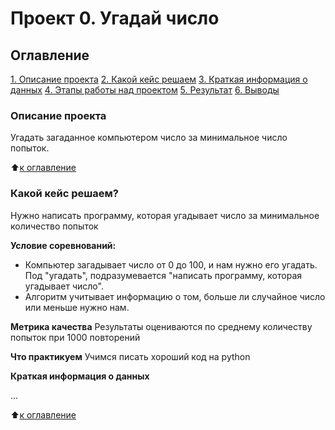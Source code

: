 # Проект 0. Угадай число

## Оглавление
[1. Описание проекта](https://github.com/Qadimalizade/sf_data_science/blob/main/project_0/README.md#Описание-проекта)
[2. Какой кейс решаем](https://github.com/Qadimalizade/sf_data_science/blob/main/project_0/README.md#Какой-кейс-решаем)
[3. Краткая информация о данных](https://github.com/Qadimalizade/sf_data_science/blob/main/project_0/README.md#Краткая-информация-о-данных)
[4. Этапы работы над проектом](https://github.com/Qadimalizade/sf_data_science/blob/main/project_0/README.md#Этапы-работы-над-проектом)
[5. Результат](https://github.com/Qadimalizade/sf_data_science/blob/main/project_0/README.md#Результат)
[6. Выводы](https://github.com/Qadimalizade/sf_data_science/blob/main/project_0/README.md#Выводы)

### Описание проекта
Угадать загаданное компьютером число за минимальное число попыток.

:arrow_up:[к оглавление](https://github.com/Qadimalizade/sf_data_science/blob/main/project_0/README.md#Оглавление)


### Какой кейс решаем?
Нужно написать программу, которая угадывает число за минимальное количество попыток

**Условие соревнований:**
- Компьютер загадывает число от 0 до 100, и нам нужно его угадать. Под "угадать", подразумевается "написать программу, которая угадывает число".
- Алгоритм учитывает информацию о том, больше ли случайное число или меньше нужно нам.

**Метрика качества**
Результаты оцениваются по среднему количеству попыток при 1000 повторений

**Что практикуем**
Учимся писать хороший код на python

**Краткая информация о данных**

...

:arrow_up:[к оглавление](https://github.com/Qadimalizade/sf_data_science/blob/main/project_0/README.md#Оглавление)
